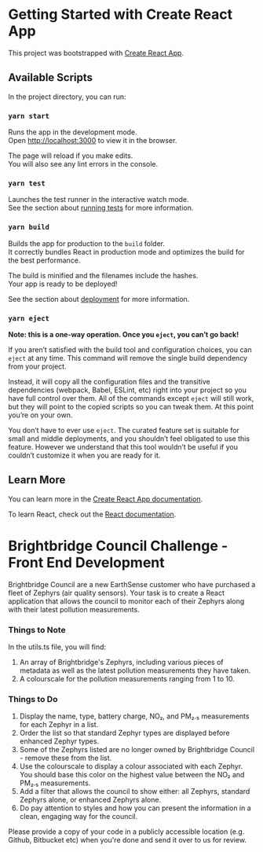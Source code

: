 # Getting Started with Create React App

This project was bootstrapped with [Create React App](https://github.com/facebook/create-react-app).

## Available Scripts

In the project directory, you can run:

### `yarn start`

Runs the app in the development mode.\
Open [http://localhost:3000](http://localhost:3000) to view it in the browser.

The page will reload if you make edits.\
You will also see any lint errors in the console.

### `yarn test`

Launches the test runner in the interactive watch mode.\
See the section about [running tests](https://facebook.github.io/create-react-app/docs/running-tests) for more information.

### `yarn build`

Builds the app for production to the `build` folder.\
It correctly bundles React in production mode and optimizes the build for the best performance.

The build is minified and the filenames include the hashes.\
Your app is ready to be deployed!

See the section about [deployment](https://facebook.github.io/create-react-app/docs/deployment) for more information.

### `yarn eject`

**Note: this is a one-way operation. Once you `eject`, you can’t go back!**

If you aren’t satisfied with the build tool and configuration choices, you can `eject` at any time. This command will remove the single build dependency from your project.

Instead, it will copy all the configuration files and the transitive dependencies (webpack, Babel, ESLint, etc) right into your project so you have full control over them. All of the commands except `eject` will still work, but they will point to the copied scripts so you can tweak them. At this point you’re on your own.

You don’t have to ever use `eject`. The curated feature set is suitable for small and middle deployments, and you shouldn’t feel obligated to use this feature. However we understand that this tool wouldn’t be useful if you couldn’t customize it when you are ready for it.

## Learn More

You can learn more in the [Create React App documentation](https://facebook.github.io/create-react-app/docs/getting-started).

To learn React, check out the [React documentation](https://reactjs.org/).


# Brightbridge Council Challenge - Front End Development

Brightbridge Council are a new EarthSense customer who have purchased a fleet of Zephyrs (air quality sensors). Your task is to create a React application that allows the council to monitor each of their Zephyrs along with their latest pollution measurements.

### Things to Note

In the utils.ts file, you will find:

1. An array of Brightbridge's Zephyrs, including various pieces of metadata as well as the latest pollution measurements they have taken.
2. A colourscale for the pollution measurements ranging from 1 to 10.

### Things to Do

1. Display the name, type, battery charge, NO₂, and PM₂.₅ measurements for each Zephyr in a list.
2. Order the list so that standard Zephyr types are displayed before enhanced Zephyr types.
3. Some of the Zephyrs listed are no longer owned by Brightbridge Council - remove these from the list.
4. Use the colourscale to display a colour associated with each Zephyr. You should base this color on the highest value between the NO₂ and PM₂.₅ measurements.
5. Add a filter that allows the council to show either: all Zephyrs, standard Zephyrs alone, or enhanced Zephyrs alone.
6. Do pay attention to styles and how you can present the information in a clean, engaging way for the council.

Please provide a copy of your code in a publicly accessible location (e.g. Github, Bitbucket etc) when you're done and send it over to us for review.
